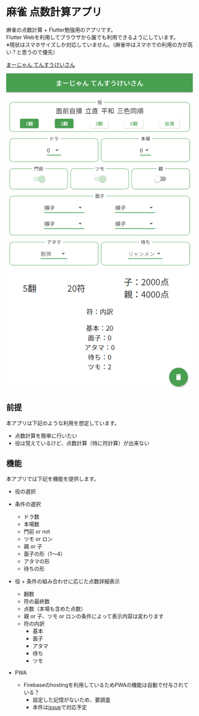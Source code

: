 # 麻雀 点数計算アプリ

麻雀の点数計算 + Flutter勉強用のアプリです。  
Flutter Webを利用してブラウザから誰でも利用できるようにしています。  
※現状はスマホサイズしか対応していません。（麻雀中はスマホでの利用の方が高い？と思うので優先）

[まーじゃん てんすうけいさん](https://mahjong-score-c8ef6.web.app/)

![main](./assets/readme/main.png)


## 前提
本アプリは下記のような利用を想定しています。
- 点数計算を簡単に行いたい
- 役は覚えているけど、点数計算（特に符計算）が出来ない


## 機能
本アプリでは下記を機能を提供します。
- 役の選択
- 条件の選択
  - ドラ数
  - 本場数
  - 門前 or not
  - ツモ or ロン
  - 親 or 子
  - 面子の形（1～4）
  - アタマの形
  - 待ちの形
- 役 + 条件の組み合わせに応じた点数詳細表示
  -  翻数
  -  符の最終数
  -  点数（本場も含めた点数）
    -  親 or 子、ツモ or ロンの条件によって表示内容は変わります
  - 符の内訳
    - 基本
    - 面子
    - アタマ
    - 待ち
    - ツモ

- PWA
  - Firebaseのhostingを利用しているためPWAの機能は自動で付与されている？
    - 設定した記憶がないため、要調査
    - 本件は[issue](https://github.com/oishii-pg-gohan/mahjong_score/issues/17)で対応予定
